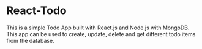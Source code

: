 # React-Todo
This is a simple Todo App built with React.js and Node.js with MongoDB. This app can be used to create, update, delete and get different todo items from the database.
